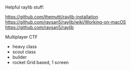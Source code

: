 
Helpful raylib stuff:

https://github.com/themutti/raylib-installation
https://github.com/raysan5/raylib/wiki/Working-on-macOS
https://github.com/raysan5/raylib


Multiplayer CTF
- heavy class
- scout class
- builder
- rocket
Grid based, 1 screen



